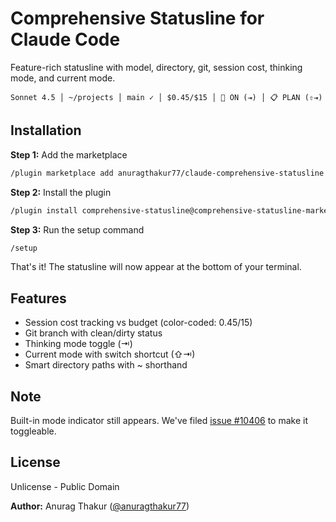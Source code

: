 # Comprehensive Statusline for Claude Code

Feature-rich statusline with model, directory, git, session cost, thinking mode, and current mode.

```
Sonnet 4.5 │ ~/projects │ main ✓ │ $0.45/$15 │ 🧠 ON (⇥) │ 📋 PLAN (⇧⇥)
```

## Installation

**Step 1:** Add the marketplace
```bash
/plugin marketplace add anuragthakur77/claude-comprehensive-statusline
```

**Step 2:** Install the plugin
```bash
/plugin install comprehensive-statusline@comprehensive-statusline-marketplace
```

**Step 3:** Run the setup command
```bash
/setup
```

That's it! The statusline will now appear at the bottom of your terminal.

## Features

- Session cost tracking vs budget (color-coded: $0.45/$15)
- Git branch with clean/dirty status
- Thinking mode toggle (⇥)
- Current mode with switch shortcut (⇧⇥)
- Smart directory paths with ~ shorthand

## Note

Built-in mode indicator still appears. We've filed [issue #10406](https://github.com/anthropics/claude-code/issues/10406) to make it toggleable.

## License

Unlicense - Public Domain

**Author:** Anurag Thakur ([@anuragthakur77](https://github.com/anuragthakur77))
